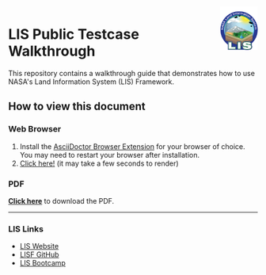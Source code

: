 <img src='https://github.com/bmcandr/lis-bootcamp/blob/master/docs/images/LIS_logo-FINAL.png' width='15%' align='right'>

# LIS Public Testcase Walkthrough

This repository contains a walkthrough guide that demonstrates how to use NASA's Land Information System (LIS) Framework.

## How to view this document

### Web Browser

1. Install the [AsciiDoctor Browser Extension](https://github.com/asciidoctor/asciidoctor-browser-extension#asciidoctor-browser-extension) for your browser of choice. You may need to restart your browser after installation.
2. [Click here!](https://raw.githubusercontent.com/bmcandr/lis-public-tc-walkthrough/master/doc/index.adoc) (it may take a few seconds to render) 

### PDF

**[Click here](https://github.com/bmcandr/lis-public-tc-walkthrough/raw/master/LIS_Public_Testcase_Walkthrough.pdf)** to download the PDF.

-----
### LIS Links

* [LIS Website](https://lis.gsfc.nasa.gov/)
* [LISF GitHub](https://github.com/nasa-lis/lisf)
* [LIS Bootcamp](https://bmcandr.github.io/lis-bootcamp)
